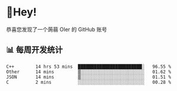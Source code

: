 # 👋Hey!
恭喜您发现了一个蒟蒻 OIer 的 GitHub 账号

## 📊 每周开发统计
<!--START_SECTION:waka-->
```text
C++        14 hrs 53 mins  ████████████████████████░   96.55 % 
Other      14 mins         ▒░░░░░░░░░░░░░░░░░░░░░░░░   01.62 % 
JSON       14 mins         ▒░░░░░░░░░░░░░░░░░░░░░░░░   01.51 % 
C          2 mins          ░░░░░░░░░░░░░░░░░░░░░░░░░   00.28 % 
```
<!--END_SECTION:waka-->
